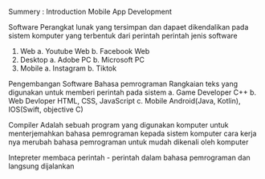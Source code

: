 Summery : Introduction Mobile App Development

Software
Perangkat lunak yang tersimpan dan dapaet dikendalikan pada sistem komputer yang terbentuk dari perintah perintah
jenis software
1. Web 
  a. Youtube Web
  b. Facebook Web
2. Desktop
  a. Adobe PC
  b. Microsoft PC
3. Mobile
  a. Instagram
  b. Tiktok
  
Pengembangan Software
Bahasa pemrograman
Rangkaian teks yang digunakan untuk memberi perintah pada sistem
  a. Game Developer
      C++
  b. Web Devloper
      HTML, CSS, JavaScript
  c. Mobile
      Android(Java, Kotlin), IOS(Swift, objective C)
      
Compiler
Adalah sebuah program yang digunakan komputer untuk menterjemahkan bahasa pemrograman kepada sistem komputer cara kerja nya merubah bahasa pemrograman untuk mudah dikenali oleh komputer

Intepreter
membaca perintah - perintah dalam bahasa pemrograman dan langsung dijalankan
